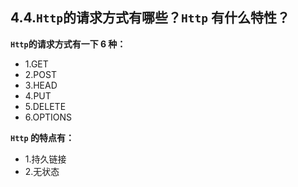 ## 4.4.`Http`的请求方式有哪些？`Http` 有什么特性？

**`Http`的请求方式有一下 6 种：**

* 1.GET
* 2.POST
* 3.HEAD
* 4.PUT
* 5.DELETE
* 6.OPTIONS

**`Http` 的特点有：**

* 1.持久链接
* 2.无状态


